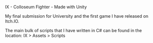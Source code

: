 IX - Colloseum Fighter -  Made with Unity 

My final submission for University and the first game I have released on Itch.IO. 

The main bulk of scripts that I have written in C# can be found in the location:
IX > Assets > Scripts 
